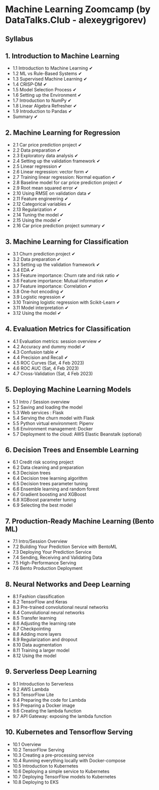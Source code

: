 # Machine Learning Zoomcamp (by  DataTalks.Club - alexeygrigorev)

## Syllabus
## 1. Introduction to Machine Learning
- 1.1 Introduction to Machine Learning &#10004;
- 1.2 ML vs Rule-Based Systems &#10004;
- 1.3 Supervised Machine Learning &#10004;
- 1.4 CRISP-DM &#10004;
- 1.5 Model Selection Process &#10004;
- 1.6 Setting up the Environment &#10004;
- 1.7 Introduction to NumPy &#10004;
- 1.8 Linear Algebra Refresher &#10004;
- 1.9 Introduction to Pandas &#10004;
- Summary &#10004;

## 2. Machine Learning for Regression
- 2.1 Car price prediction project &#10004;
- 2.2 Data preparation &#10004;
- 2.3 Exploratory data analysis &#10004;
- 2.4 Setting up the validation framework &#10004;
- 2.5 Linear regression &#10004;
- 2.6 Linear regression: vector form &#10004;
- 2.7 Training linear regression: Normal equation &#10004;
- 2.8 Baseline model for car price prediction project &#10004;
- 2.9 Root mean squared error &#10004;
- 2.10 Using RMSE on validation data &#10004;
- 2.11 Feature engineering &#10004;
- 2.12 Categorical variables &#10004;
- 2.13 Regularization &#10004;
- 2.14 Tuning the model &#10004;
- 2.15 Using the model &#10004;
- 2.16 Car price prediction project summary &#10004;

## 3. Machine Learning for Classification
- 3.1 Churn prediction project &#10004;
- 3.2 Data preparation &#10004;
- 3.3 Setting up the validation framework &#10004;
- 3.4 EDA &#10004;
- 3.5 Feature importance: Churn rate and risk ratio &#10004;
- 3.6 Feature importance: Mutual information &#10004;
- 3.7 Feature importance: Correlation &#10004;
- 3.8 One-hot encoding &#10004;
- 3.9 Logistic regression &#10004;
- 3.10 Training logistic regression with Scikit-Learn &#10004;
- 3.11 Model interpretation &#10004;
- 3.12 Using the model &#10004;

## 4. Evaluation Metrics for Classification
- 4.1 Evaluation metrics: session overview &#10004;
- 4.2 Accuracy and dummy model &#10004;
- 4.3 Confusion table &#10004;
- 4.4 Precision and Recall &#10004;
- 4.5 ROC Curves (Sat, 4 Feb 2023)
- 4.6 ROC AUC (Sat, 4 Feb 2023)
- 4.7 Cross-Validation (Sat, 4 Feb 2023)

## 5. Deploying Machine Learning Models
- 5.1 Intro / Session overview 
- 5.2 Saving and loading the model
- 5.3 Web services : Flask
- 5.4 Serving the churn model with Flask
- 5.5 Python virtual environment: Pipenv
- 5.6 Environment management: Docker
- 5.7 Deployment to the cloud: AWS Elastic Beanstalk (optional)

## 6. Decision Trees and Ensemble Learning
- 6.1 Credit risk scoring project
- 6.2 Data cleaning and preparation
- 6.3 Decision trees
- 6.4 Decision tree learning algorithm
- 6.5 Decision trees parameter tuning
- 6.6 Ensemble learning and random forest
- 6.7 Gradient boosting and XGBoost
- 6.8 XGBoost parameter tuning
- 6.9 Selecting the best model

## 7. Production-Ready Machine Learning (Bento ML)
- 7.1 Intro/Session Overview
- 7.2 Building Your Prediction Service with BentoML
- 7.3 Deploying Your Prediction Service
- 7.4 Sending, Receiving and Validating Data
- 7.5 High-Performance Serving
- 7.6 Bento Production Deployment

## 8. Neural Networks and Deep Learning
- 8.1 Fashion classification
- 8.2 TensorFlow and Keras
- 8.3 Pre-trained convolutional neural networks
- 8.4 Convolutional neural networks
- 8.5 Transfer learning
- 8.6 Adjusting the learning rate
- 8.7 Checkpointing
- 8.8 Adding more layers
- 8.9 Regularization and dropout
- 8.10 Data augmentation
- 8.11 Training a larger model
- 8.12 Using the model

## 9. Serverless Deep Learning
- 9.1 Introduction to Serverless
- 9.2 AWS Lambda
- 9.3 TensorFlow Lite
- 9.4 Preparing the code for Lambda
- 9.5 Preparing a Docker image
- 9.6 Creating the lambda function
- 9.7 API Gateway: exposing the lambda function

## 10. Kubernetes and Tensorflow Serving
- 10.1 Overview
- 10.2 TensorFlow Serving
- 10.3 Creating a pre-processing service
- 10.4 Running everything locally with Docker-compose
- 10.5 Introduction to Kubernetes
- 10.6 Deploying a simple service to Kubernetes
- 10.7 Deploying TensorFlow models to Kubernetes
- 10.8 Deploying to EKS


